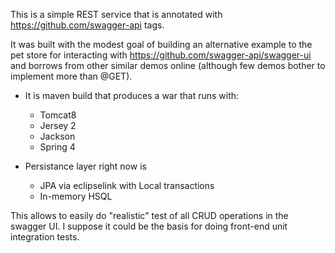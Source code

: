 This is a simple REST service that is annotated with https://github.com/swagger-api tags.
  
It was built with the modest goal of building an alternative example to the pet store for interacting with  https://github.com/swagger-api/swagger-ui and borrows from other similar demos online (although few demos bother to implement more than @GET).

* It is maven build that produces a war that runs with:
  * Tomcat8
  * Jersey 2
  * Jackson
  * Spring 4  

* Persistance layer right now is
   * JPA via eclipselink with Local transactions
   * In-memory HSQL
   
This allows to easily do "realistic" test of all CRUD operations in the swagger UI.  I suppose it could be the basis for doing front-end unit integration tests.
